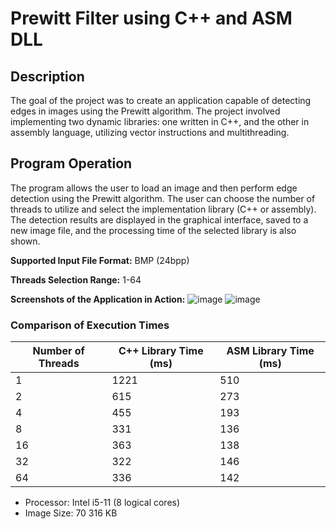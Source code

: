 # Prewitt Filter using C++ and ASM DLL

## Description

The goal of the project was to create an application capable of detecting edges in images using the Prewitt algorithm. The project involved implementing two dynamic libraries: one written in C++, and the other in assembly language, utilizing vector instructions and multithreading.

## Program Operation

The program allows the user to load an image and then perform edge detection using the Prewitt algorithm. The user can choose the number of threads to utilize and select the implementation library (C++ or assembly). The detection results are displayed in the graphical interface, saved to a new image file, and the processing time of the selected library is also shown.

**Supported Input File Format:** BMP (24bpp)

**Threads Selection Range:** 1-64

**Screenshots of the Application in Action:**
![image](https://github.com/JakubKrz/PrewittFilter/assets/91898433/112338b5-a6b4-4e8c-b145-db27de144977)
![image](https://github.com/JakubKrz/PrewittFilter/assets/91898433/5d2adedb-e153-4d15-8f33-5afae30912d3)

### Comparison of Execution Times

| Number of Threads | C++ Library Time (ms) | ASM Library Time (ms) |
|-------------------|------------------------|-----------------------|
| 1                 | 1221                    | 510                    |
| 2                 | 615                     | 273                   |
| 4                 | 455                     | 193                    |
| 8                 | 331                     | 136                    |
| 16                | 363                     | 138                    |
| 32                | 322                     | 146                     |
| 64                | 336                      | 142                     |

- Processor: Intel i5-11 (8 logical cores)
- Image Size: 70 316 KB

